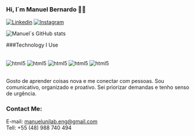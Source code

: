 
### Hi, I´m Manuel Bernardo 👍🏾

[![Linkedin]( https://img.shields.io/badge/LinkedIn-0077B5?style=for-the-badge&logo=linkedin&logoColor=white)]([https://](https://www.linkedin.com/search/results/all/?keywords=Vagas%20de%20front%20end%20remoto&origin=GLOBAL_SEARCH_HEADER&sid=eLC))
[![Instagram](https://img.shields.io/badge/Instagram-E4405F?style=for-the-badge&logo=instagram&logoColor=white)](https://www.instagram.com/manuelb_006?igsh=NW0yZzBubmt4ZWtr&utm_source=qr)

![Manuel´s GitHub stats](https://github-readme-stats.vercel.app/api?username=ManuelBernardo&show_icons=true&theme=highcontrast)

###Technology I Use

<div style = "display inline_block"><br/>

<img  align="center" alt="html5" src="https://img.shields.io/badge/HTML5-E34F26?style=for-the-badge&logo=html5&logoColor=white" />
<img  align="center" alt="html5" src="https://img.shields.io/badge/CSS3-1572B6?style=for-the-badge&logo=css3&logoColor=white" />
<img  align="center" alt="html5" src="https://img.shields.io/badge/Python-14354C?style=for-the-badge&logo=python&logoColor=white" />
<img  align="center" alt="html5" src="https://img.shields.io/badge/JavaScript-323330?style=for-the-badge&logo=javascript&logoColor=F7DF1E" />
<img  align="center" alt="html5" src="https://img.shields.io/badge/Bootstrap-563D7C?style=for-the-badge&logo=bootstrap&logoColor=white" />

</div><br>

Gosto de aprender coisas nova e me conectar com pessoas.
Sou comunicativo, organizado e proativo. Sei priorizar
demandas e tenho senso de urgência.

### Contact Me:<br>
E-mail: manuelunilab.eng@gmail.com <br>
Tell: +55 (48) 988 740 494 <br>

<!---
ManueBernardo/ManueBernardo is a ✨ special ✨ repository because its `README.md` (this file) appears on your GitHub profile.
You can click the Preview link to take a look at your changes.
--->
